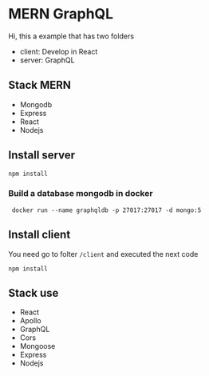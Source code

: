 # MERN GraphQL 

Hi, this a example that has two folders 
- client: Develop in React 
- server: GraphQL

## Stack MERN
- Mongodb
- Express
- React
- Nodejs


## Install server 
```
npm install
```

### Build a database mongodb in docker
```
 docker run --name graphqldb -p 27017:27017 -d mongo:5
```

## Install client
You need go to folter ``/client`` and executed the next code
```
npm install
```

## Stack use
* React
* Apollo
* GraphQL
* Cors 
* Mongoose
* Express
* Nodejs

